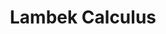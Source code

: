 ---
type: unpub
authors:
  - Harley Eades III
  - Valeria de Paiva
title: "Lambek Calculus"
note: "Entry in Encyclopedia of Proof Systems: http://proofsystem.github.io/Encyclopedia/"
year: 2015
---